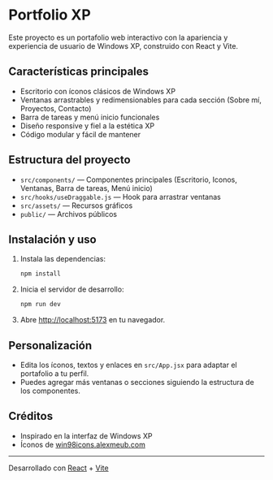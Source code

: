 # Portfolio XP

Este proyecto es un portafolio web interactivo con la apariencia y experiencia de usuario de Windows XP, construido con React y Vite.

## Características principales

- Escritorio con íconos clásicos de Windows XP
- Ventanas arrastrables y redimensionables para cada sección (Sobre mí, Proyectos, Contacto)
- Barra de tareas y menú inicio funcionales
- Diseño responsive y fiel a la estética XP
- Código modular y fácil de mantener

## Estructura del proyecto

- `src/components/` — Componentes principales (Escritorio, Iconos, Ventanas, Barra de tareas, Menú inicio)
- `src/hooks/useDraggable.js` — Hook para arrastrar ventanas
- `src/assets/` — Recursos gráficos
- `public/` — Archivos públicos

## Instalación y uso

1. Instala las dependencias:
   ```bash
   npm install
   ```
2. Inicia el servidor de desarrollo:
   ```bash
   npm run dev
   ```
3. Abre [http://localhost:5173](http://localhost:5173) en tu navegador.

## Personalización

- Edita los íconos, textos y enlaces en `src/App.jsx` para adaptar el portafolio a tu perfil.
- Puedes agregar más ventanas o secciones siguiendo la estructura de los componentes.

## Créditos

- Inspirado en la interfaz de Windows XP
- Íconos de [win98icons.alexmeub.com](https://win98icons.alexmeub.com/)

---

Desarrollado con [React](https://react.dev/) + [Vite](https://vitejs.dev/)
